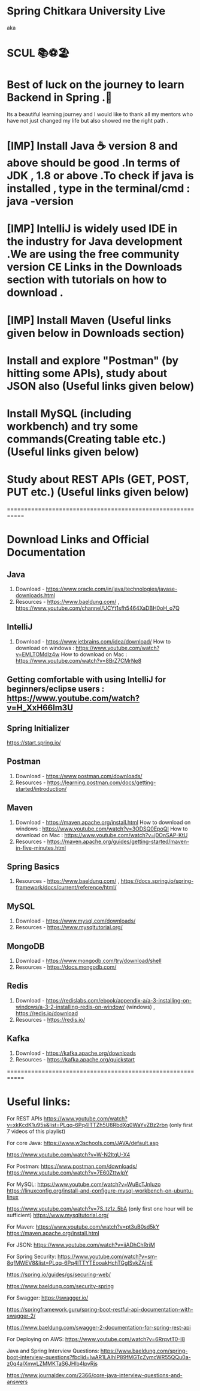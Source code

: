 # Spring Chitkara University Live
aka
# SCUL 📚⚽🏖️

# Best of luck on the journey to learn Backend in Spring .🚗
Its a beautiful learning journey and I would like to thank all my mentors who have not just changed my life but also showed me the right path .

# [IMP] Install Java ☕ version 8 and above should be good .In terms of JDK , 1.8 or above .To check if java is installed , type in the terminal/cmd : java -version 

# [IMP] IntelliJ is widely used IDE in the industry for Java development .We are using the free community version CE Links in the Downloads section with tutorials on how to download .

# [IMP] Install Maven (Useful links given below in Downloads section)

# Install and explore "Postman" (by hitting some APIs), study about JSON also (Useful links given below)

# Install MySQL (including workbench) and try some commands(Creating table etc.) (Useful links given below)

# Study about REST APIs (GET, POST, PUT etc.) (Useful links given below)

===========================================================

# Download Links and Official Documentation

## Java

1. Download - https://www.oracle.com/in/java/technologies/javase-downloads.html
2. Resources - https://www.baeldung.com/ , https://www.youtube.com/channel/UCYt1sfh5464XaDBH0oH_o7Q

## IntelliJ

1. Download - https://www.jetbrains.com/idea/download/
How to download on windows : https://www.youtube.com/watch?v=EMLTOMdIz4w
How to download on Mac : https://www.youtube.com/watch?v=8BrZ7CMrNe8

## Getting comfortable with using IntelliJ for beginners/eclipse users : https://www.youtube.com/watch?v=H_XxH66lm3U

## Spring Initializer
https://start.spring.io/

## Postman
1. Download - https://www.postman.com/downloads/
2. Resources - https://learning.postman.com/docs/getting-started/introduction/

## Maven
1. Download - https://maven.apache.org/install.html
How to download on windows : https://www.youtube.com/watch?v=3ODSQ0EpoQI
How to download on Mac : https://www.youtube.com/watch?v=j0OnSAP-KtU
2. Resources - https://maven.apache.org/guides/getting-started/maven-in-five-minutes.html

## Spring Basics
1. Resources - https://www.baeldung.com/ , https://docs.spring.io/spring-framework/docs/current/reference/html/

## MySQL
1. Download - https://www.mysql.com/downloads/
2. Resources - https://www.mysqltutorial.org/

## MongoDB
1. Download - https://www.mongodb.com/try/download/shell
2. Resources - https://docs.mongodb.com/

## Redis
1. Download - https://redislabs.com/ebook/appendix-a/a-3-installing-on-windows/a-3-2-installing-redis-on-window/ (windows) , https://redis.io/download
2. Resources - https://redis.io/

## Kafka
1. Download - https://kafka.apache.org/downloads
2. Resources - https://kafka.apache.org/quickstart

===========================================================

# Useful links:
For REST APIs https://www.youtube.com/watch?v=xkKcdK1u95s&list=PLqq-6Pq4lTTZh5U8RbdXq0WaYvZBz2rbn (only first 7 videos of this playlist)

For core Java: https://www.w3schools.com/JAVA/default.asp

https://www.youtube.com/watch?v=W-N2ltgU-X4

For Postman: https://www.postman.com/downloads/ https://www.youtube.com/watch?v=7E60ZttwIpY

For MySQL: https://www.youtube.com/watch?v=WuBcTJnIuzo https://linuxconfig.org/install-and-configure-mysql-workbench-on-ubuntu-linux

https://www.youtube.com/watch?v=7S_tz1z_5bA (only first one hour will be sufficient) https://www.mysqltutorial.org/

For Maven: https://www.youtube.com/watch?v=pt3uB0sd5kY https://maven.apache.org/install.html

For JSON: https://www.youtube.com/watch?v=iiADhChRriM

For Spring Security: https://www.youtube.com/watch?v=sm-8qfMWEV8&list=PLqq-6Pq4lTTYTEooakHchTGglSvkZAjnE

https://spring.io/guides/gs/securing-web/

https://www.baeldung.com/security-spring

For Swagger: https://swagger.io/

https://springframework.guru/spring-boot-restful-api-documentation-with-swagger-2/

https://www.baeldung.com/swagger-2-documentation-for-spring-rest-api

For Deploying on AWS:
https://www.youtube.com/watch?v=6RrqytT0-I8

Java and Spring Interview Questions:
https://www.baeldung.com/spring-boot-interview-questions?fbclid=IwAR1LAIhIP89fMGTcZymcWR55QQu0a-z0q4alXmwLZMMKTaS6JHlb4lpvRjs

https://www.journaldev.com/2366/core-java-interview-questions-and-answers